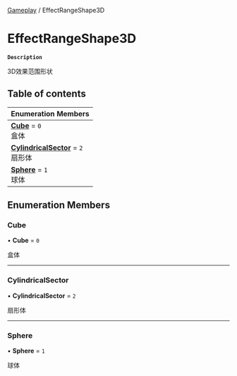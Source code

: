 [Gameplay](../modules/Gameplay.Gameplay.md) / EffectRangeShape3D

# EffectRangeShape3D <Badge type="tip" text="Enumeration" />

**`Description`**

3D效果范围形状

## Table of contents

| Enumeration Members |
| :-----|
| **[Cube](Gameplay.Gameplay.EffectRangeShape3D.md#cube)** = ``0`` <br> 盒体|
| **[CylindricalSector](Gameplay.Gameplay.EffectRangeShape3D.md#cylindricalsector)** = ``2`` <br> 扇形体|
| **[Sphere](Gameplay.Gameplay.EffectRangeShape3D.md#sphere)** = ``1`` <br> 球体|

## Enumeration Members

### Cube

• **Cube** = ``0``

盒体

___

### CylindricalSector

• **CylindricalSector** = ``2``

扇形体

___

### Sphere

• **Sphere** = ``1``

球体
